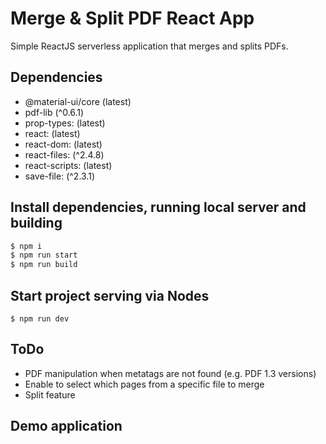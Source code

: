 # Merge & Split PDF React App

Simple ReactJS serverless application that merges and splits PDFs.

## Dependencies

- @material-ui/core (latest)
- pdf-lib (^0.6.1)
- prop-types: (latest)
- react: (latest)
- react-dom: (latest)
- react-files: (^2.4.8)
- react-scripts: (latest)
- save-file: (^2.3.1)

## Install dependencies, running local server and building

```sh
$ npm i
$ npm run start
$ npm run build
```
## Start project serving via Nodes

```
$ npm run dev
```

## ToDo

- PDF manipulation when metatags are not found (e.g. PDF 1.3 versions)
- Enable to select which pages from a specific file to merge
- Split feature

## Demo application

